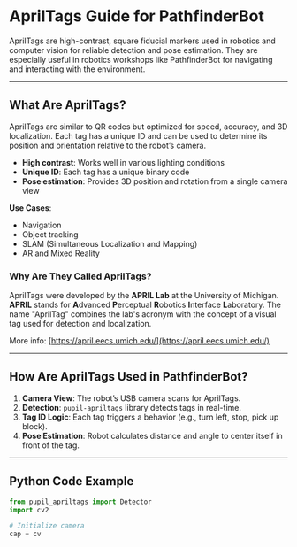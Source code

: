 # AprilTags Guide for PathfinderBot

AprilTags are high-contrast, square fiducial markers used in robotics and computer vision for reliable detection and pose estimation. They are especially useful in robotics workshops like PathfinderBot for navigating and interacting with the environment.

---

## What Are AprilTags?

AprilTags are similar to QR codes but optimized for speed, accuracy, and 3D localization. Each tag has a unique ID and can be used to determine its position and orientation relative to the robot’s camera.

* **High contrast**: Works well in various lighting conditions
* **Unique ID**: Each tag has a unique binary code
* **Pose estimation**: Provides 3D position and rotation from a single camera view

**Use Cases**:

* Navigation
* Object tracking
* SLAM (Simultaneous Localization and Mapping)
* AR and Mixed Reality

### Why Are They Called AprilTags?

AprilTags were developed by the **APRIL Lab** at the University of Michigan. **APRIL** stands for **A**dvanced **P**erceptual **R**obotics **I**nterface **L**aboratory. The name "AprilTag" combines the lab's acronym with the concept of a visual tag used for detection and localization.

More info: [https://april.eecs.umich.edu/](https://april.eecs.umich.edu/)

---

## How Are AprilTags Used in PathfinderBot?

1. **Camera View**: The robot’s USB camera scans for AprilTags.
2. **Detection**: `pupil-apriltags` library detects tags in real-time.
3. **Tag ID Logic**: Each tag triggers a behavior (e.g., turn left, stop, pick up block).
4. **Pose Estimation**: Robot calculates distance and angle to center itself in front of the tag.

---

## Python Code Example

```python
from pupil_apriltags import Detector
import cv2

# Initialize camera
cap = cv
```
